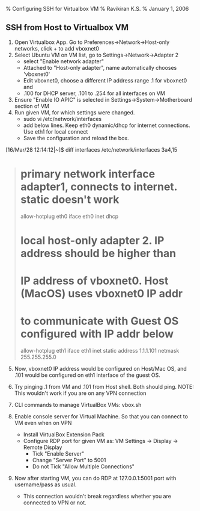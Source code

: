 % Configuring SSH for Virtualbox VM
% Ravikiran K.S.
% January 1, 2006

## SSH from Host to Virtualbox VM

1. Open Virtualbox App. Go to Preferences->Network->Host-only networks, click + to add vboxnet0
2. Select Ubuntu VM on VM list, go to Settings->Network->Adapter 2
    - select "Enable network adapter"
    - Attached to "Host-only adapter", name automatically chooses 'vboxnet0'
    - Edit vboxnet0, choose a different IP address range <range>.1 for vboxnet0 and
    - .100 for DHCP server, .101 to .254 for all interfaces on VM
3. Ensure "Enable IO APIC" is selected in Settings->System->Motherboard section of VM
4. Run given VM, for which settings were changed.
    - sudo vi /etc/network/interfaces
    - add below lines. Keep eth0 dynamic/dhcp for internet connections. Use eth1 for local connect
    - Save the configuration and reload the box.

[16/Mar/28 12:14:12|~]$ diff interfaces /etc/network/interfaces
3a4,15
> 
> # primary network interface adapter1, connects to internet. static doesn't work
> allow-hotplug eth0
> iface eth0 inet dhcp
> 
> # local host-only adapter 2. IP address should be higher than
> # IP address of vboxnet0. Host (MacOS) uses vboxnet0 IP addr
> # to communicate with Guest OS configured with IP addr below
> allow-hotplug eth1
> iface eth1 inet static
>     address 1.1.1.101
>     netmask 255.255.255.0

5. Now, vboxnet0 IP address would be configured on Host/Mac OS, and .101 would be configured on
eth1 interface of the guest OS.
6. Try pinging .1 from VM and .101 from Host shell. Both should ping.
NOTE: This wouldn't work if you are on any VPN connection

7. CLI commands to manage VirtualBox VMs: vbox.sh

8. Enable console server for Virtual Machine. So that you can connect to VM even when on VPN
    - Install VirtualBox Extension Pack
    - Configure RDP port for given VM as: VM Settings -> Display -> Remote Display
        - Tick "Enable Server"
        - Change "Server Port" to 5001
        - Do not Tick "Allow Multiple Connections"

9. Now after starting VM, you can do RDP at 127.0.0.1:5001 port with username/pass as usual.
    - This connection wouldn't break regardless whether you are connected to VPN or not.
